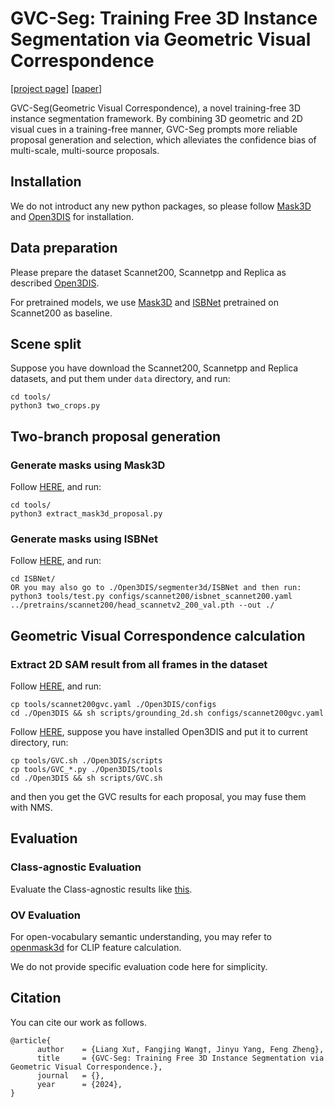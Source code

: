 # GVC-Seg: Training Free 3D Instance Segmentation via  Geometric Visual Correspondence

[[project page](https://liangxu123.github.io/GVC/)] [[paper](https://arxiv.org/pdf/)]

GVC-Seg(Geometric Visual Correspondence), a novel training-free 3D instance segmentation framework. By combining 3D geometric and 2D visual cues in a training-free manner, GVC-Seg prompts more reliable proposal generation and selection, which alleviates the confidence bias of multi-scale, multi-source proposals.

## Installation 
We do not introduct any new python packages, so please follow  [Mask3D](https://github.com/JonasSchult/Mask3D) and [Open3DIS](https://github.com/VinAIResearch/Open3DIS) for installation.

## Data preparation 
Please prepare the dataset Scannet200, Scannetpp and Replica as described [Open3DIS](https://github.com/VinAIResearch/Open3DIS/blob/main/docs/DATA.md).

For pretrained models, we use [Mask3D](https://omnomnom.vision.rwth-aachen.de/data/mask3d/checkpoints/scannet200/scannet200_benchmark.ckpt) and [ISBNet](https://drive.google.com/file/d/1ZEZgQeT6dIakljSTx4s5YZM0n2rwC3Kw/view?usp=share_link) pretrained on Scannet200 as baseline.

## Scene split 
Suppose you have download the Scannet200, Scannetpp and Replica datasets, and put them under `data` directory, and run:
```
cd tools/
python3 two_crops.py
```
## Two-branch proposal generation
### Generate masks using Mask3D
Follow [HERE](https://github.com/JonasSchult/Mask3D), and run:
```
cd tools/
python3 extract_mask3d_proposal.py
```
### Generate masks using ISBNet
Follow [HERE](https://github.com/VinAIResearch/Open3DIS/blob/main/docs/DATA.md), and run:
```
cd ISBNet/
OR you may also go to ./Open3DIS/segmenter3d/ISBNet and then run:
python3 tools/test.py configs/scannet200/isbnet_scannet200.yaml ../pretrains/scannet200/head_scannetv2_200_val.pth --out ./
```

## Geometric Visual Correspondence calculation
### Extract 2D SAM result from all frames in the dataset
Follow [HERE](https://github.com/VinAIResearch/Open3DIS/blob/main/docs/RUN.md), and run:
```
cp tools/scannet200gvc.yaml ./Open3DIS/configs
cd ./Open3DIS && sh scripts/grounding_2d.sh configs/scannet200gvc.yaml
```
Follow [HERE](https://github.com/VinAIResearch/Open3DIS), suppose you have installed Open3DIS and put it to current directory, run:
```
cp tools/GVC.sh ./Open3DIS/scripts
cp tools/GVC_*.py ./Open3DIS/tools
cd ./Open3DIS && sh scripts/GVC.sh
```
and then you get the GVC results for each proposal, you may fuse them with NMS.
## Evaluation
### Class-agnostic Evaluation
 Evaluate the Class-agnostic results like [this](https://github.com/VinAIResearch/Open3DIS/blob/4b05043095aff1dcbc9882799d25e0fb6f4c86a9/docs/RUN.md?plain=1#L53).
### OV Evaluation
For open-vocabulary semantic understanding, you may refer to [openmask3d](https://github.com/OpenMask3D/openmask3d) for CLIP feature calculation.

We do not provide specific evaluation code here for simplicity.
## Citation

You can cite our work as follows.
```
@article{
      author    = {Liang Xu†, Fangjing Wang†, Jinyu Yang, Feng Zheng},
      title     = {GVC-Seg: Training Free 3D Instance Segmentation via  Geometric Visual Correspondence.},
      journal   = {},
      year      = {2024},
}
```
